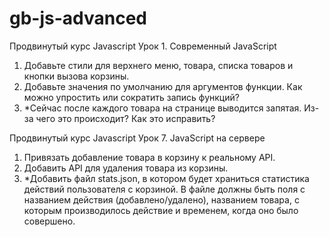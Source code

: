 # gb-js-advanced

Продвинутый курс Javascript
Урок 1. Современный JavaScript
1. Добавьте стили для верхнего меню, товара, списка товаров и кнопки вызова корзины.
2. Добавьте значения по умолчанию для аргументов функции. Как можно упростить или сократить запись функций?
3. *Сейчас после каждого товара на странице выводится запятая. Из-за чего это происходит? Как это исправить?

Продвинутый курс Javascript 
Урок 7. JavaScript на сервере

1. Привязать добавление товара в корзину к реальному API.
2. Добавить API для удаления товара из корзины.
3. *Добавить файл stats.json, в котором будет храниться статистика действий пользователя с корзиной. В файле должны быть
   поля с названием действия (добавлено/удалено), названием товара, с которым производилось действие и временем, когда
   оно было совершено.